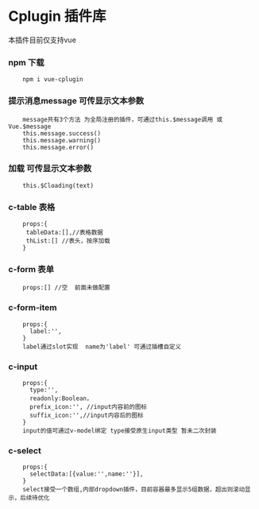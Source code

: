 # Cplugin 插件库
本插件目前仅支持vue

### npm 下载
		npm i vue-cplugin


### 提示消息message  可传显示文本参数

 		message共有3个方法 为全局注册的插件，可通过this.$message调用 或Vue.$message
 		this.message.success()
 		this.message.warning()
 		this.message.error()

        
### 加载  可传显示文本参数
		this.$Cloading(text)
### c-table 表格 
		props:{
		 tableData:[],//表格数据
		 thList:[] //表头，按序加载
		}
### c-form 表单
		props:[] //空  前面未做配置
### c-form-item
		props:{
		  label:'',
		}
		label通过slot实现  name为'label' 可通过插槽自定义
### c-input
		props:{
		  type:'',
		  readonly:Boolean，
		  prefix_icon:'', //input内容前的图标
		  suffix_icon:'',//input内容后的图标
		}
		input的值可通过v-model绑定 type接受原生input类型 暂未二次封装
### c-select
		props:{
		  selectData:[{value:'',name:''}],
		}
		select接受一个数组,内部dropdown插件，目前容器最多显示5组数据，超出则滚动显示，后续待优化